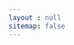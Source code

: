```yaml
---
layout : null
sitemap: false
---
```

<meta name="robots" content="noindex, nofollow" />
<meta http-equiv="refresh" content="0; URL='https://itunes.apple.com/tr/podcast/id1172205593'" />
